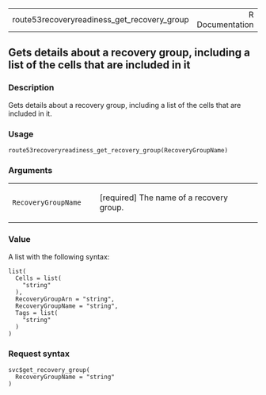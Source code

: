 <table style="width: 100%;">
<tbody>
<tr class="odd">
<td>route53recoveryreadiness_get_recovery_group</td>
<td style="text-align: right;">R Documentation</td>
</tr>
</tbody>
</table>

## Gets details about a recovery group, including a list of the cells that are included in it

### Description

Gets details about a recovery group, including a list of the cells that
are included in it.

### Usage

    route53recoveryreadiness_get_recovery_group(RecoveryGroupName)

### Arguments

<table>
<colgroup>
<col style="width: 35%" />
<col style="width: 65%" />
</colgroup>
<tbody>
<tr class="odd">
<td><code
id="route53recoveryreadiness_get_recovery_group_:_RecoveryGroupName">RecoveryGroupName</code></td>
<td><p>[required] The name of a recovery group.</p></td>
</tr>
</tbody>
</table>

### Value

A list with the following syntax:

    list(
      Cells = list(
        "string"
      ),
      RecoveryGroupArn = "string",
      RecoveryGroupName = "string",
      Tags = list(
        "string"
      )
    )

### Request syntax

    svc$get_recovery_group(
      RecoveryGroupName = "string"
    )
